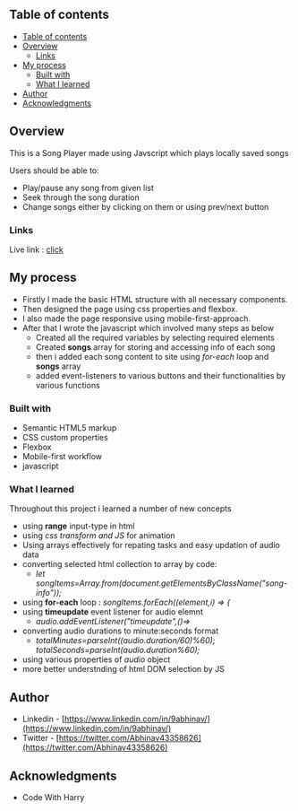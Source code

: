 
## Table of contents
- [Table of contents](#table-of-contents)
- [Overview](#overview)
  - [Links](#links)
- [My process](#my-process)
  - [Built with](#built-with)
  - [What I learned](#what-i-learned)
- [Author](#author)
- [Acknowledgments](#acknowledgments)


## Overview
This is a Song Player made using Javscript which plays locally saved songs

Users should be able to:
- Play/pause any song from given list
- Seek through the song duration
- Change songs either by clicking on them or using prev/next button


### Links
Live link : [click]([https://ab369.github.io/Song-Surfer-audio-player-/](https://song-surfer-audio-player.vercel.app/))

## My process
- Firstly I made the basic HTML structure with all necessary components.
- Then  designed the page using css properties and flexbox.
- I also made the page responsive using mobile-first-approach.
- After that I wrote the javascript which involved many steps as below
   - Created all the required variables by selecting required elements
   - Created **songs** array for storing and accessing info of each song
   - then i added each song content to site using *for-each* loop and **songs** array
   - added event-listeners to various buttons and their functionalities by various functions

### Built with

- Semantic HTML5 markup
- CSS custom properties
- Flexbox
- Mobile-first workflow
- javascript


### What I learned
Throughout this project i learned a number of new concepts
- using **range** input-type in html
- using *css transform and JS* for animation
- Using arrays effectively for repating tasks and easy updation of audio data
- converting selected html collection to array by code:
    - *let songItems=Array.from(document.getElementsByClassName("song-info"));*
- using **for-each** loop : *songItems.forEach((element,i) => {*
- using **timeupdate** event listener for audio elemnt
   - *audio.addEventListener("timeupdate",()=>*
- converting audio durations to minute:seconds format
   - *totalMinutes=parseInt((audio.duration/60)%60);
     totalSeconds=parseInt(audio.duration%60);*
- using various properties of *audio* object
- more better understnding of html DOM selection by JS 
  
## Author

- Linkedin - [https://www.linkedin.com/in/9abhinav/](https://www.linkedin.com/in/9abhinav/)
- Twitter - [https://twitter.com/Abhinav43358626](https://twitter.com/Abhinav43358626)

## Acknowledgments
- Code With Harry

